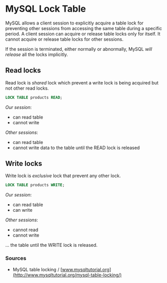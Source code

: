 # MySQL Lock Table

MySQL allows a client session to explicitly acquire a table lock for preventing other sessions from accessing 
the same table during a specific period. 
A client session can acquire or release table locks only for itself. 
It cannot acquire or release table locks for other sessions.

If the session is terminated, either normally or abnormally, MySQL *will release* all the locks implicitly. 

## Read locks

Read lock is *shared* lock which prevent a write lock is being acquired but not other read locks.

```sql
LOCK TABLE products READ;
```

*Our session*:

- can read table
- cannot write

*Other sessions*:

- can read table
- cannot write data to the table until the READ lock is released

## Write locks

Write lock is *exclusive* lock that prevent any other lock.

```sql
LOCK TABLE products WRITE;
```

*Our session*:

- can read table
- can write

*Other sessions*:

- cannot read
- cannot write

... the table until the WRITE lock is released.

### Sources

- MySQL table locking / [www.mysqltutorial.org](http://www.mysqltutorial.org/mysql-table-locking/)
